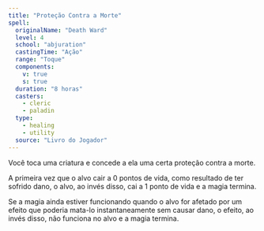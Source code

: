 ```yaml
---
title: "Proteção Contra a Morte"
spell:
  originalName: "Death Ward"
  level: 4
  school: "abjuration"
  castingTime: "Ação"
  range: "Toque"
  components:
    v: true
    s: true
  duration: "8 horas"
  casters:
    - cleric
    - paladin
  type:
    - healing
    - utility
  source: "Livro do Jogador"
---
```


Você toca uma criatura e concede a ela uma certa proteção contra a morte.

A primeira vez que o alvo cair a 0 pontos de vida, como resultado de ter sofrido dano, o alvo, ao invés disso, cai a 1 ponto de vida e a magia termina.

Se a magia ainda estiver funcionando quando o alvo for afetado por um efeito que poderia mata-lo instantaneamente sem causar dano, o efeito, ao invés disso, não funciona no alvo e a magia termina.
